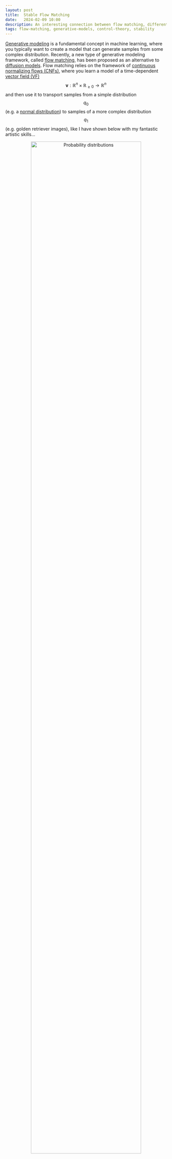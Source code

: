 ```yaml
---
layout: post
title:  Stable Flow Matching
date:   2024-02-09 10:00
description: An interesting connection between flow matching, differential inclusions, hybrid dynamical systems, and discontinuous dynamical systems.
tags: flow-matching, generative-models, control-theory, stability
---
```



[Generative modeling](https://en.wikipedia.org/wiki/Generative_model) is a fundamental concept in machine learning, where you typically want to create a model that can generate samples from some complex distribution.
Recently, a new type of generative modeling framework, called [flow matching](https://arxiv.org/abs/2210.02747), has been proposed as an alternative to [diffusion models](https://arxiv.org/abs/2011.13456).
Flow matching relies on the framework of [continuous normalizing flows (CNFs)](https://arxiv.org/abs/1806.07366), where you learn a model of a time-dependent [vector field (VF)](https://en.wikipedia.org/wiki/Vector_field) $$\mathbf{v}: \mathbb{R}^n \times \mathbb{R}_{\geq 0} \to \mathbb{R}^n$$ and then use it to transport samples from a simple distribution $$q_0$$ (e.g. a [normal distribution](https://en.wikipedia.org/wiki/Multivariate_normal_distribution)) to samples of a more complex distribution $$q_1$$ (e.g. golden retriever images), like I have shown below with my fantastic artistic skills...

<figure style="text-align: center;">
  <img src="../../../assets/img/transport.jpg" alt="Probability distributions" title="Probability distributions" width="90%">
  <figcaption><strong>Figure</strong>: The transportation of a simple distribution \(q_0\) to a more complex distribution \(q_1\).</figcaption>
</figure>

Theoretically, this transportation of samples obeys the well-known [continuity equation](https://en.wikipedia.org/wiki/Continuity_equation) from physics:

<div class="math-container">
$$
  \frac{\partial p(\mathbf{x}, t)}{\partial t} = -\nabla_\mathbf{x} \cdot \left(\mathbf{v}(\mathbf{x}, t) p(\mathbf{x}, t)\right)
$$
</div>

where $$p : \mathbb{R}^n \times \mathbb{R}_{\geq0} \to \mathbb{R}_{\geq 0}$$ is a time-dependent "density" and $$\nabla_\mathbf{x} \cdot$$ is the [divergence operator](https://en.wikipedia.org/wiki/Divergence). This equation essentially says that the total mass of the system does not change over time.
In our case, this "mass" is just the total probability of the space, which is $$\int p(\mathbf{x}, t) \mathrm{d}\mathbf{x} = 1$$ for [probability density functions (PDFs)](https://en.wikipedia.org/wiki/Probability_density_function). See another fantastic art piece below for an illustration.

<figure style="text-align: center;">
  <img src="../../../assets/img/continuity.jpg" width="90%">
  <figcaption><strong>Figure</strong>: The continuity equation preserves the total mass of the PDF!</figcaption>
</figure>

So, if the VF and PDF $$(\mathbf{v}, p)$$ satisfy the continuity equation, then we can say that $$\mathbf{v}$$ generates $$p$$.
This also means that the well-known change-of-variables equation is satisfied (see Chapter 1 of Villani's [book on optimal transport](https://link.springer.com/book/10.1007/978-3-540-71050-9) for details):

<div class="math-container">
$$
  p(\mathbf{x}, t) = p(\mathbf{\phi}^{-1}(\mathbf{x}, t), 0) \det \left(\nabla_\mathbf{x} \mathbf{\phi}^{-1}(\mathbf{x}, t) \right)
$$
</div>

where $$\mathbf{\phi}: \mathbb{R}^n \times \mathbb{R}_{\geq 0} \to \mathbb{R}^n$$ is a [flow map](https://en.wikipedia.org/wiki/Flow_(mathematics)) (or [integral curve](https://en.wikipedia.org/wiki/Integral_curve)) of $$\mathbf{v}$$ starting from $$\mathbf{x}$$, defining an [ordinary differential equation (ODE)](https://en.wikipedia.org/wiki/Ordinary_differential_equation)

<div class="math-container">
$$
  \frac{\mathrm{d} \mathbf{\phi}(\mathbf{x}, t)}{\mathrm{d} t} = \mathbf{v}(\mathbf{\phi}(\mathbf{x}, t), t);
$$
</div>

$$\mathbf{\phi}^{-1}(\mathbf{x}, t)$$ is its inverse with respect to $$\mathbf{x}$$; and $$\nabla_\mathbf{x} \mathbf{\phi}^{-1}(\mathbf{x}, t)$$ is the Jacobian matrix  with respect to $$\mathbf{x}$$ of its inverse.
Essentially, this is just a theoretical justification saying that we can sample $$\mathbf{x}_0 \sim q_0$$ and then compute $$\mathbf{x}_1 = \mathbf{\phi}(\mathbf{x}_0, T)$$ through numerical integration of $$\mathbf{v}$$ starting from $$\mathbf{x}_0$$ to get a sample from the complex distribution $$\mathbf{x}_1 \sim q_1$$.
See another drawing below!

<figure style="text-align: center;">
  <img src="../../../assets/img/flow_map.jpg" width="90%">
  <figcaption><strong>Figure</strong>: A flow map \(\mathbf{\phi}(\mathbf{x}, t)\) from \(t = 0\) to \(t = T\).</figcaption>
</figure>

Okay, but there is one big problem here: how do we actually learn a model of such a vector field  $$\mathbf{v}$$ if we only have samples from the simple and complex PDFs, $$q_0$$ and $$q_1$$?
Well, the [flow matching (FM)](https://arxiv.org/abs/2210.02747) authors proposed learning from intermediate samples of a conditional PDF $$p(\mathbf{x}, t \mid \mathbf{x}_1)$$ that converges to a concentrated PDF (i.e. a [Dirac delta distribution](https://en.wikipedia.org/wiki/Dirac_delta_function) $$\delta$$) around each data sample $$\mathbf{x}_1 \sim q_1$$ such that it locally emulates the desired PDF (see drawing below). I.e. we design $$p(\mathbf{x}, t \mid \mathbf{x}_1)$$ such that, for some time $$T \in \mathbb{R}_{\geq 0}$$, we have:

<div class="math-container">
$$
\lim_{t \to T} p(\mathbf{x}, t \mid \mathbf{x}_1) \approx \delta(\mathbf{x} - \mathbf{x}_1).
$$
</div>

<figure style="text-align: center;">
  <img src="../../../assets/img/conditional_pdf.jpg" width="90%">
  <figcaption><strong>Figure</strong>: \(q_0\) being transported to \(\delta(\mathbf{x} - \mathbf{x}_1)\) for each \(\mathbf{x}_1 \sim q_1\).</figcaption>
</figure>

Just like before, the conditional PDF $$p(\mathbf{x}, t \mid \mathbf{x}_1)$$ also has a vector field $$\mathbf{v}(\mathbf{x}, t \mid \mathbf{x}_1)$$ that generates it, so it also has a continuity equation:

<div class="math-container">
$$
  \frac{\partial p(\mathbf{x}, t \mid \mathbf{x}_1)}{\partial t} = -\nabla_\mathbf{x} \cdot \left(\mathbf{v}(\mathbf{x}, t \mid \mathbf{x}_1) p(\mathbf{x}, t \mid \mathbf{x}_1)\right).
$$
</div>


The FM authors then make the assumption that the desired PDF can be constructed by a "[mixture](https://en.wikipedia.org/wiki/Mixture_distribution)" of the conditional PDFs:

<div class="math-container">
$$
  p(\mathbf{x}, t) = \int p(\mathbf{x} \mid \mathbf{x}_1) q_1(\mathbf{x}_1) \mathrm{d} \mathbf{x}_1, 
$$
</div>

where the desired PDF $$p(\mathbf{x}, t)$$ can be interpreted as the "**marginal PDF**". 
With this assumption, they then identify a **marginal VF** by using both the marginal and conditional continuity equations:

<div class="math-container">
$$
\begin{aligned}
  \frac{\partial p(\mathbf{x}, t)}{\partial t} &= \frac{\partial}{\partial t} \int p(\mathbf{x} \mid \mathbf{x}_1) q_1(\mathbf{x}_1) \mathrm{d} \mathbf{x}_1  \\
  &= \int \frac{\partial p(\mathbf{x} \mid \mathbf{x}_1)}{\partial t} q_1(\mathbf{x}_1) \mathrm{d} \mathbf{x}_1  \\
  &= \int -\nabla_\mathbf{x} \cdot \left(\mathbf{v}(\mathbf{x}, t \mid \mathbf{x}_1) p(\mathbf{x}, t \mid \mathbf{x}_1)\right) q_1(\mathbf{x}_1) \mathrm{d} \mathbf{x}_1 \\
  &= -\nabla_\mathbf{x} \cdot \left(\int \mathbf{v}(\mathbf{x}, t \mid \mathbf{x}_1) p(\mathbf{x}, t \mid \mathbf{x}_1) q_1(\mathbf{x}_1) \mathrm{d} \mathbf{x}_1\right)  \\
  &= -\nabla_\mathbf{x} \cdot \left(\mathbf{v}(\mathbf{x}, t) p(\mathbf{x}, t)\right) \\
  \\
  \implies \mathbf{v}(\mathbf{x}, t) &= \frac{1}{p(\mathbf{x}, t)} \int \mathbf{v}(\mathbf{x}, t \mid \mathbf{x}_1) p(\mathbf{x}, t \mid \mathbf{x}_1) q_1(\mathbf{x}_1) \mathrm{d} \mathbf{x}_1. 
\end{aligned}
$$
</div>


Based on the marginal VF $$\mathbf{v}(\mathbf{x}, t)$$, the FM authors showed that we can train an NN VF $$\mathbf{v}_\theta$$ to match the conditional VFs:

<div class="math-container">
$$
  \begin{aligned}
  L_\text{FM}(\theta) &= \underset{\substack{t \sim \mathcal{U}[0, T] \\ \mathbf{x} \sim p(\mathbf{x}, t)}}{\mathbb{E}} \lVert \mathbf{v}_\theta(\mathbf{x}, t) - \mathbf{v}(\mathbf{x}, t) \rVert^2\\
  L_\text{CFM}(\theta) &= \underset{\substack{t \sim \mathcal{U}[0, T] \\ \mathbf{x}_1 \sim q_1(\mathbf{x}_1)\\ \mathbf{x} \sim p(\mathbf{x}, t \mid \mathbf{x}_1)}}{\mathbb{E}} \lVert \mathbf{v}_\theta(\mathbf{x}, t) - \mathbf{v}(\mathbf{x}, t \mid \mathbf{x}_1) \rVert^2 \\
  \nabla_\theta L_\text{FM}(\theta) &= \nabla_\theta L_\text{CFM}(\theta)
  \end{aligned}
$$
</div>

where $$L_\text{FM}$$ matches the NN VF to the unknown desired VF $$\mathbf{v}(\mathbf{x}, t)$$ (what we originally wanted to do) and $$L_\text{CFM}$$ matches the NN VF to the conditional VFs $$\mathbf{v}(\mathbf{x}, t \mid \mathbf{x}_1)$$.
Since their gradients are equal, minimizing them should, in theory, result in the same NN VF $$\mathbf{v}_\theta(\mathbf{x}, t)$$.
Check Theorem 1 and Theorem 2 of the [FM paper](https://arxiv.org/abs/2210.02747) to see the original proof of the marginal VF and CFM loss equivalence.

Here's where things get interesting.
Similar to the marginal PDF $$p(\mathbf{x}, t)$$, the marginal VF $$\mathbf{v}(\mathbf{x}, t)$$ is a [mixture](https://en.wikipedia.org/wiki/Mixture_distribution) of conditional VFs $$\mathbf{v}(\mathbf{x}, t \mid \mathbf{x}_1)$$.
What does this "mixture" actually mean?
In the case of the marginal PDF $$p(\mathbf{x}, t)$$, this mixture is just the marginalization of the conditional PDFs $$p(\mathbf{x}, t \mid \mathbf{x}_1)$$ over all samples of the complex distribution $$\mathbf{x}_1 \sim q_1$$.
But, for the marginal VF $$\mathbf{v}(\mathbf{x}, t)$$, it is a bit less clear, but qualitatively it must be some weighted combination of the conditional VFs $$\mathbf{v}(\mathbf{x}, t \mid \mathbf{x}_1)$$. Let's take a look at the terms in the marginal VF $$\mathbf{v}(\mathbf{x}, t)$$ expression other than the conditional VF:

<div class="math-container">
$$
  \frac{1}{p(\mathbf{x}, t)} \int p(\mathbf{x}, t \mid \mathbf{x}_1) q(\mathbf{x}_1) \mathrm{d}\mathbf{x}_1 = \frac{p(\mathbf{x}, t)}{p(\mathbf{x}, t)} = 1.
$$
</div>

This means that, in fact, the marginal VF is a [convex combination](https://en.wikipedia.org/wiki/Convex_combination) of the conditional VFs, where the weights are all positive (PDFs are always positive) and sum to $$1$$.
Since the marginal VF $$\mathbf{v}(\mathbf{x}, t)$$ admits a flow map $$\mathbf{\phi}(\mathbf{x}, t)$$,  we then have something called a [differential inclusion](https://en.wikipedia.org/wiki/Differential_inclusion):

<div class="math-container">
$$
  \frac{\mathrm{d} \mathbf{\phi}(\mathbf{x}, t)}{\mathrm{d} t} \in \mathrm{co} \left\{\mathbf{v}(\mathbf{\phi}(\mathbf{x}, t), t \mid \mathbf{x}_1) \mid \mathbf{x}_1 \sim q_1 \right\},
$$
</div>

where $$\mathrm{co}$$ is the [convex hull operator](https://en.wikipedia.org/wiki/Convex_hull), which gives the set of all possible convex combinations.
Take a look at the red vectors in the drawing below; the set of all positively weighted averages (convex combination) of these vectors is the convex hull.

<figure style="text-align: center;">
  <img src="../../../assets/img/marginal_vf.jpg" width="90%">
  <figcaption><strong>Figure</strong>: The marginal VF lies in some convex combination of the conditional VFs (red).</figcaption>
</figure>

Differential inclusions were introduced in the 1960s by [Filippov (Филиппов)](https://en.wikipedia.org/wiki/Aleksei_Filippov_(mathematician)) as a way to characterize solutions to ODEs with discontinuous VFs (see Filippov's [book on differential inclusions](https://link.springer.com/book/10.1007/978-94-015-7793-9)).
They are an integral part of discontinuous dynamical systems (DDSs), where several VFs interface on a partitioned domain (see the drawing below).
I recommend Cortes' [article on DDSs](https://ieeexplore.ieee.org/abstract/document/4518905) for a complete description.

DDSs with differential inclusions are commonplace in [hybrid dynamical systems (HDSs)](https://en.wikipedia.org/wiki/Hybrid_system), such as switched systems or [behavior trees (BTs)](https://arxiv.org/abs/2109.01575) (shameless plug to my PhD research).
For a complete description, I recommend this [article on HDSs](https://ieeexplore.ieee.org/document/4806347) by Goebel, Sanfelice, and Teel; and this [article on switched systems](http://liberzon.csl.illinois.edu/teaching/Liberzon-LectureNotes.pdf) by Liberzon.

Switched systems are of particular relevance to the marginal VF $$\mathbf{v}(\mathbf{x}, t)$$ discussed above.
In switched systems, there is a "switching signal" $$\sigma$$ that indicates which VF to use (the conditional VFs $$\mathbf{v}(\mathbf{x}, t \mid \mathbf{x}_1)$$ in our case).
This signal may be state-dependent $$\sigma: \mathbb{R}^n \to \mathbb{N}$$ or time-dependent $$\sigma: \mathbb{R}_{\geq 0} \to \mathbb{N}$$, where $$\mathbb{N}$$ (natural numbers) contains the index set of the individual VFs (or "subsystems").
If we adapt this to work with the conditional VFs above, the switching signal would map like $$\sigma: \mathbb{R}^n \to \mathrm{supp}(q_1)$$ for the state-dependent case and $$\sigma: \mathbb{R}_{\geq 0} \to \mathrm{supp}(q_1)$$ for the time-dependent case, where $$\mathrm{supp}(q_1)$$ is the support of the complex PDF (i.e. where there is non-zero probability).

If the switching signal is only state-dependent, then we end up with a DDS that looks like the picture below, where the conditional VFs $$\mathbf{v}(\mathbf{x}, t \mid \mathbf{x}_1)$$ are assigned to each partition of the domain, i.e.:

<div class="math-container">
$$
 \frac{\mathrm{d} \mathbf{\phi}(\mathbf{x}, t)}{\mathrm{d} t} = \mathbf{v}(\mathbf{\phi}(\mathbf{x}, t), t \mid \sigma(\mathbf{\phi}(\mathbf{x}, t))).
$$
</div>

<figure style="text-align: center;">
  <img src="../../../assets/img/dds.jpg" width="90%">
  <figcaption><strong>Figure</strong>: A DDS with two domains such that \(\sigma(\mathbf{x}, t) = \mathbf{x}_i \in \mathrm{supp}(q_1)\) for all \(\mathbf{x} \in \Omega_i \subset \mathbb{R}^n \) and \(\sigma(\mathbf{x}, t) = \mathbf{x}_j \in \mathrm{supp}(q_1)\) for all \(\mathbf{x} \in \Omega_j \subset \mathbb{R}^n \), where the domains partition the space, i.e. \(\Omega_i \cap \Omega_j = \emptyset\) and \(\Omega_i \cup \Omega_j = \mathbb{R}^n\).
  A Filippov solution will involve a convex combination of the VFs on the switching boundary \(\partial \Omega_i \cup \partial \Omega_j\).
  </figcaption>
</figure>


In the time-dependent case, the switching signal defines a schedule of switching times that determines which intervals of time to use a particular conditional VF, i.e.

<div class="math-container">
$$
 \frac{\mathrm{d} \mathbf{\phi}(\mathbf{x}, t)}{\mathrm{d} t} = \mathbf{v}(\mathbf{\phi}(\mathbf{x}, t), t \mid \sigma(t)).
$$
</div>

Here the switching signal $$\sigma(t)$$ can be viewed as an open-loop control policy that we design or that we do not know (could come from external disturbances).
A crucial problem in switched systems is determining whether the system will be stable to some desired state (i.e. converges to the state and stays there).
In our case, we would want the flow map to be stable to samples of the complex distribution.

Now let's assume that we do not know the switching signal. In this case, it suffices to show "**stability under arbitrary switching**" (see chapter 4 of Liberzon's [article on switched systems](http://liberzon.csl.illinois.edu/teaching/Liberzon-LectureNotes.pdf)), which essentially shows the stability of the differential inclusion.
If we can prove that all convex combinations of the conditional VFs $$\mathbf{v}(\mathbf{x}, t \mid \mathbf{x}_1)$$ are stable, then we can prove that the marginal VF $$\mathbf{v}(\mathbf{x}, t)$$ is stable.
See the drawing below, where there is a convex combination of two 2D linear VFs. Every flow map $$\mathbf{\phi}(\mathbf{x}, t)$$ of every convex combination of these VFs will converge exponentially to the manifold in blue, which we can imagine as the support of the complex PDF $$q_1$$.

<figure style="text-align: center;">
  <img src="../../../assets/img/convex_vf.jpg" width="90%">
  <figcaption><strong>Figure</strong>: A convex combination of two 2D linear VFs is shown in red. All convex combinations will be stable to the manifold in blue. Imagine that this manifold is the support of the complex PDF. If \(\alpha = 0\) the VF will point to the left, if \(\alpha = 1\) the VF will point down.
  </figcaption>
</figure>

Now, why would we care about stability in generative models?
Well, of course we would want the flow maps $$\mathbf{\phi}(\mathbf{x}, t)$$ of the VF $$\mathbf{v}(\mathbf{x}, t)$$ to converge to samples of the complex distribution $$\mathbf{x}_1 \sim q_1$$ so that we generate the data we want.
But, in some applications, it may also be desirable to have it so that the flow maps $$\mathbf{\phi}(\mathbf{x}, t)$$ stay stable to the samples $$\mathbf{x}_1 \sim q_1$$.
For instance, in the context of structural biology, we may want to use a generative model to predict how a given [ligand](https://en.wikipedia.org/wiki/Ligand) (e.g. [serotonin](https://en.wikipedia.org/wiki/Serotonin)) binds to a given [receptor](https://en.wikipedia.org/wiki/Receptor_(biochemistry)) (e.g. the [serotonin receptor](https://en.wikipedia.org/wiki/5-HT_receptor)).
It is well-known in structural biology that molecular binding configurations represent minima of a "[free energy landscape](https://en.wikipedia.org/wiki/Folding_funnel)".
It is also well-known in control theory that energy can often be used as an effective [Lyapunov function](https://en.wikipedia.org/wiki/Lyapunov_function) $$V: \mathbb{R}^n \times \mathbb{R}_{\geq 0} \to \mathbb{R}_{\geq 0}$$, which is just a scalar function that can be used to certify that the VF $$\mathbf{v}(\mathbf{x}, t)$$ is stable within some region $$\mathcal{B} \subset \mathbb{R}^n$$.
To be a Lyapunov-like function on a region $$\mathcal{B}$$, we need to have the following for all $$(\mathbf{x}, t) \in \mathcal{B} \times \mathbb{R}_{\geq 0}$$:

<div class="math-container">
$$
\mathcal{L}_\mathbf{v} V (\mathbf{x}, t) = \frac{\partial V(\mathbf{x}, t)}{\partial t} + \nabla_\mathbf{x}V(\mathbf{x}, t) \mathbf{v}(\mathbf{x}, t) \leq 0,
$$
</div>

where $$\mathcal{L}_\mathbf{v}$$ is known as the [Lie derivative operator](https://en.wikipedia.org/wiki/Lie_derivative). If this condition is satisfied, then it means that $$V(\mathbf{x}, t)$$ is always decreasing if $$\mathbf{x} \in \mathcal{B}$$, and the flow map $$\mathbf{\phi}(\mathbf{x}, t)$$ will eventually converge to one of the minima of $$V(\mathbf{x}, t)$$:

$$
\lim_{t \to \infty} \mathbf{\phi}(\mathbf{x}, t) \in \left\{\mathbf{x} \in \mathbb{R}^n \mid \mathcal{L}_\mathbf{v} V(\mathbf{x}, t) = 0 \right\}.
$$

Now how do we enforce the condition $$\mathcal{L}_\mathbf{v} V (\mathbf{x}, t) \leq 0$$?
Of course, if the marginal VF $$\mathbf{v}(\mathbf{x}, t)$$ just follows the negative gradient of this function, i.e. $$\mathbf{v}(\mathbf{x}, t) = -\nabla_\mathbf{x} V(\mathbf{x}, t)$$ (a gradient flow), then the second term in $$\mathcal{L}_\mathbf{v} V (\mathbf{x}, t)$$ will be non-positive.
The hard bit is ensuring that the first term in $$\mathcal{L}_\mathbf{v} V (\mathbf{x}, t)$$ with the time derivative is non-positive, which could normally be achieved by making the marginal VF $$\mathbf{v}(\mathbf{x}, t)$$ time-independent.
> But, even if we make the conditional VFs time-independent, $$\mathbf{v}(\mathbf{x} \mid \mathbf{x}_1)$$, the marginal VF will still be time-dependent, $$\mathbf{v}(\mathbf{x}, t)$$, due to its dependence on the conditional $$p(\mathbf{x}, t \mid \mathbf{x}_1)$$ and marginal PDF $$p(\mathbf{x}, t)$$:

<div class="math-container">
$$
\mathbf{v}(\mathbf{x}, t) = \frac{1}{p(\mathbf{x}, t)} \int \mathbf{v}(\mathbf{x} \mid \mathbf{x}_1) p(\mathbf{x}, t \mid \mathbf{x}_1) q_1(\mathbf{x}_1) \mathrm{d} \mathbf{x}_1.
$$
</div>

Assume for the moment, though, that there does exist a Lyapunov-like free-energy function $$V(\mathbf{x}, t)$$ satisfying the Lyapunov condition $$\mathcal{L}_\mathbf{v} V (\mathbf{x}, t) \leq 0$$.
Then, in the context of ligand-receptor binding, we could have something like in the drawing below, where the marginal VF $$\mathbf{v}(\mathbf{x}, t)$$ follows the negative gradient of a mixture of Lyapunov functions.


<figure style="text-align: center;">
  <img src="../../../assets/img/ligand.jpg" width="90%">
  <figcaption><strong>Figure</strong>: Energy descent in the context of ligand-receptor binding.
  </figcaption>
</figure>

This interpretation is useful, as it is often assumed in structural biology that data follows a [Boltzmann-like distribution](https://en.wikipedia.org/wiki/Boltzmann_distribution): 

<div class="math-container">
$$
  p(\mathbf{x}, t) = \frac{\exp(-V(\mathbf{x}, t))}{z(t)},
$$
</div>
where $$z(t)$$ is just a [normalizing constant](https://en.wikipedia.org/wiki/Normalizing_constant) ensuring that the PDF integrates to $$1$$.
If this is true, and our flow maps $$\mathbf{\phi}(\mathbf{x}, t)$$ are following the negative gradient of the energy function $$V(\mathbf{x}, t)$$, then it is easy to see that they also follow the gradient of the log probability $$\log(p(\mathbf{x}, t))$$ (shown in the drawing below):

<div class="math-container">
$$
\nabla_\mathbf{x} \log \left(p(\mathbf{x}, t) \right) = -\nabla_\mathbf{x} V(\mathbf{x}, t).
$$
</div>



<figure style="text-align: center;">
  <img src="../../../assets/img/gradient_flow.jpg" width="90%">
  <figcaption><strong>Figure</strong>: The correspondence between energy descent and log probability ascent.
  </figcaption>
</figure>


Now, how could this use of energy\Lyapunov-like functions be useful in a FM generative model that is used for generating physically stable samples? Let's explain with the drug binding example.

It is well-known that ligands can bind to receptors in different ways.
E.g., in the context of drugs, there are [orthosteric and allosteric sites](https://en.wikipedia.org/wiki/Allosteric_modulator) where drugs can bind.
Orthosteric sites are where endogenous drugs ([agonists](https://en.wikipedia.org/wiki/Agonist)) bind; e.g. serotonin is the endogenous agonist of the serotonin receptor.
Allosteric sites are sites other than the orthosteric site, which are of increasing interest because they allow for specific [allosteric modulation](https://en.wikipedia.org/wiki/Allosteric_modulator) since they are less "conserved" than orthosteric sites.
Simply put, orthosteric binding sites can look similar across several receptors (more conserved), while allosteric binding sites are more distinct (less conserved), meaning that an allosteric-modulation drug should have less affinity to other receptors (fewer side effects).

In general, there is an abundance of data on orthosteric binding compared to allosteric binding.
So, if we consider training a FM generative model with a binding dataset (e.g. [PDBBind](https://en.wikipedia.org/wiki/PDBbind_database)), it is more likely than not that the learned model will be biased towards orthosteric binding sites.
It is well-known in machine learning that [inductive biases](https://en.wikipedia.org/wiki/Inductive_bias) can help learning performance when there is a lack of data.
So energy and Lyapunov stability (inductive biases) may be a good ingredients to "bake" into generative models tasked to generate physically stable data.

Unfortunately, actually implementing the stability principle discussed before still requires us to have the time-derivative of the energy/Lyapunov-like function be non-positive, i.e. $$\frac{\partial V(\mathbf{x}, t)}{\partial t}$$, which can be difficult in practice, because time is unbounded, i.e. $$t \in \mathbb{R}_{\geq}$$, and FM models are trained between $$t=0$$ and $$t=1=T$$ (because time is simply an interpolation parameter between $$q_0$$ and $$q_1$$).

Luckily, in our new paper, [Stable Autonomous Flow Matching](https://arxiv.org/abs/2402.05774), we show how to remove time from the FM framework and learn a time-independent VF that transports samples from a simple distribution $$q_0$$ to a complex distribution $$q_1$$ with the stability principles discussed above!

We will explain these results in a future blog post.
If you would like to cite this blog post, please use the following BibTeX entry.

```
@article{sprague2024stable,
  title={Stable Autonomous Flow Matching},
  author={Sprague, Christopher Iliffe and Elofsson, Arne and Azizpour, Hossein},
  journal={arXiv preprint arXiv:2402.05774},
  year={2024}
}
```
